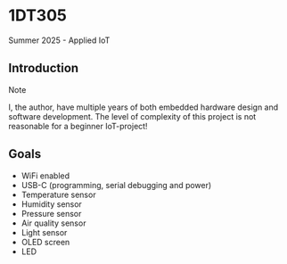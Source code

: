 # 1DT305
Summer 2025 - Applied IoT

## Introduction
> [!NOTE]
> I, the author, have multiple years of both embedded hardware design and software development. The level of complexity of this project is not reasonable for a beginner IoT-project!

## Goals
 - WiFi enabled
 - USB-C (programming, serial debugging and power)
 - Temperature sensor
 - Humidity sensor
 - Pressure sensor
 - Air quality sensor
 - Light sensor
 - OLED screen
 - LED 